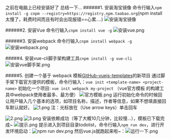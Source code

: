 之前在电脑上已经安装好了 总结一下...
######1. 安装淘宝镜像
命令行输入```npm install -g cnpm --registry=https://registry.npm.taobao.org```(npm install太慢了，耗费时间而且有时会出现报错==心累....)
![安装淘宝镜像](https://upload-images.jianshu.io/upload_images/6426975-eb917eed6313bd6e.png?imageMogr2/auto-orient/strip%7CimageView2/2/w/1240)

######2. 安装Vue
命令行输入```cnpm install vue -g```
![安装vue.png](https://upload-images.jianshu.io/upload_images/6426975-f0ca6a718ad270ad.png?imageMogr2/auto-orient/strip%7CimageView2/2/w/1240)

######3. 安装webpack 
命令行输入```cnpm install webpack -g```
![安装webpack.png](https://upload-images.jianshu.io/upload_images/6426975-6e2297e25bcc6f4a.png?imageMogr2/auto-orient/strip%7CimageView2/2/w/1240)

#####4. 安装vue-cli脚手架构建工具```cnpm install -g vue-cli```
![安装vue脚手架.png](https://upload-images.jianshu.io/upload_images/6426975-9e6d604abdf56f88.png?imageMogr2/auto-orient/strip%7CimageView2/2/w/1240)

#####5. 创建一个基于 webpack 模板[GitHub-vuejs-templates](https://github.com/vuejs-templates)的新项目
通过脚手架下载官方提供的模板，命令行输入：```vue init <template-name> <project-name>```
初始化一个项目: ```vue init webpack my-project```
（vue官方模板 的构建工具中webpack使用者最多、最方便）
![官方模板.png](https://upload-images.jianshu.io/upload_images/6426975-fd255aa16c3bc503.png?imageMogr2/auto-orient/strip%7CimageView2/2/w/1240)
运行初始化命令的时候回让用户输入几个基本的选项，如项目名称，描述，作者等信息，如果不想填直接回车默认就好。
![1.png](https://upload-images.jianshu.io/upload_images/6426975-056fb9c44cfc14cc.png?imageMogr2/auto-orient/strip%7CimageView2/2/w/1240) 注：光标放在（Use arrow keys）单击回车

![2.png](https://upload-images.jianshu.io/upload_images/6426975-9ffcd47779706eae.png?imageMogr2/auto-orient/strip%7CimageView2/2/w/1240)
![3.png](https://upload-images.jianshu.io/upload_images/6426975-c528ea9b501b393d.png?imageMogr2/auto-orient/strip%7CimageView2/2/w/1240)
安装依赖成功（等了大概10几分钟，比较慢...），模板已下载完成~
![提示.png](https://upload-images.jianshu.io/upload_images/6426975-4be6b11c8202358f.png?imageMogr2/auto-orient/strip%7CimageView2/2/w/1240)
提示进入到项目目录todolist，命令行输入```npm run dev```，进行开发环境启动：![npm run dev.png](https://upload-images.jianshu.io/upload_images/6426975-6dfa973f5f5f1ef7.png?imageMogr2/auto-orient/strip%7CimageView2/2/w/1240)
然后vue.js就跑起来啦~：![运行一下.png](https://upload-images.jianshu.io/upload_images/6426975-431dda109c632bff.png?imageMogr2/auto-orient/strip%7CimageView2/2/w/1240)

